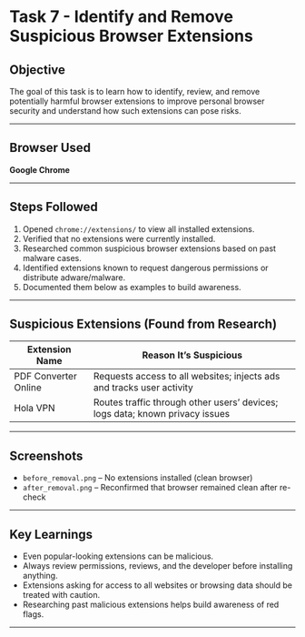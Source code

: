 # Task 7 - Identify and Remove Suspicious Browser Extensions

## Objective
The goal of this task is to learn how to identify, review, and remove potentially harmful browser extensions to improve personal browser security and understand how such extensions can pose risks.

---

## Browser Used
**Google Chrome**

---

##  Steps Followed

1. Opened `chrome://extensions/` to view all installed extensions.
2. Verified that no extensions were currently installed.
3. Researched common suspicious browser extensions based on past malware cases.
4. Identified extensions known to request dangerous permissions or distribute adware/malware.
5. Documented them below as examples to build awareness.

---

## Suspicious Extensions (Found from Research)

| Extension Name         | Reason It’s Suspicious                                                            |
|------------------------|-----------------------------------------------------------------------------------|
| PDF Converter Online   | Requests access to all websites; injects ads and tracks user activity            |
| Hola VPN               | Routes traffic through other users’ devices; logs data; known privacy issues     |



---

## Screenshots

- `before_removal.png` – No extensions installed (clean browser)
- `after_removal.png` – Reconfirmed that browser remained clean after re-check

---

## Key Learnings

- Even popular-looking extensions can be malicious.
- Always review permissions, reviews, and the developer before installing anything.
- Extensions asking for access to all websites or browsing data should be treated with caution.
- Researching past malicious extensions helps build awareness of red flags.

---

